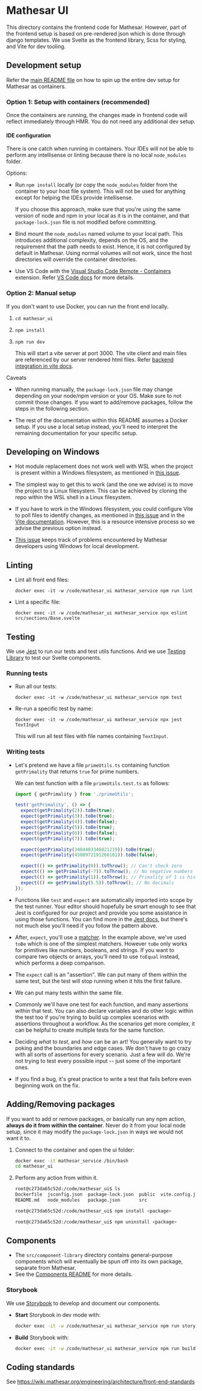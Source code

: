 # Mathesar UI

This directory contains the frontend code for Mathesar. However, part of the frontend setup is based on pre-rendered json which is done through django templates. We use Svelte as the frontend library, Scss for styling, and Vite for dev tooling.

## Development setup

Refer the [main README file](../README.md) on how to spin up the entire dev setup for Mathesar as containers.

### Option 1: Setup with containers (recommended)

Once the containers are running, the changes made in frontend code will reflect immediately through HMR. You do not need any additional dev setup.

#### IDE configuration

There is one catch when running in containers. Your IDEs will not be able to perform any intellisense or linting because there is no local `node_modules` folder.

Options:

- Run `npm install` locally (or copy the `node_modules` folder from the container to your host file system). This will not be used for anything except for helping the IDEs provide intellisense.

  If you choose this approach, make sure that you're using the same version of node and npm in your local as it is in the container, and that `package-lock.json` file is not modified before committing.

- Bind mount the `node_modules` named volume to your local path. This introduces additional complexity, depends on the OS, and the requirement that the path needs to exist. Hence, it is not configured by default in Mathesar. Using normal volumes will not work, since the host directories will override the container directories.

- Use VS Code with the [Visual Studio Code Remote - Containers](https://marketplace.visualstudio.com/items?itemName=ms-vscode-remote.remote-containers) extension. Refer [VS Code docs](https://code.visualstudio.com/docs/remote/containers) for more details.

### Option 2: Manual setup

If you don't want to use Docker, you can run the front end locally.

1. `cd mathesar_ui`
1. `npm install`
1. `npm run dev`

   This will start a vite server at port 3000. The vite client and main files are referenced by our server rendered html files. Refer [backend integration in vite docs](https://vitejs.dev/guide/backend-integration.html).

Caveats

- When running manually, the `package-lock.json` file may change depending on your node/npm version or your OS. Make sure to not commit those changes. If you want to add/remove packages, follow the steps in the following section.

- The rest of the documentation within this README assumes a Docker setup. If you use a local setup instead, you'll need to interpret the remaining documentation for your specific setup.

## Developing on Windows

- Hot module replacement does not work well with WSL when the project is present within a Windows filesystem, as mentioned in [this issue](https://github.com/microsoft/WSL/issues/4739).

- The simplest way to get this to work (and the one we advise) is to move the project to a Linux filesystem. This can be achieved by cloning the repo within the WSL shell in a Linux filesystem.

- If you have to work in the Windows filesystem, you could configure Vite to poll files to identify changes, as mentioned in [this issue](https://github.com/vitejs/vite/issues/1153#issuecomment-785467271) and in the [Vite documentation](https://vitejs.dev/config/#server-watch). However, this is a resource intensive process so we advise the previous option instead.

- [This issue](https://github.com/centerofci/mathesar/issues/570) keeps track of problems encountered by Mathesar developers using Windows for local development.

## Linting

- Lint all front end files:

  ```
  docker exec -it -w /code/mathesar_ui mathesar_service npm run lint
  ```

- Lint a specific file:

  ```
  docker exec -it -w /code/mathesar_ui mathesar_service npx eslint src/sections/Base.svelte
  ```

## Testing

We use [Jest](https://jestjs.io/) to run our tests and test utils functions. And we use [Testing Library](https://testing-library.com/docs/svelte-testing-library/intro/) to test our Svelte components.

### Running tests

- Run all our tests:

  ```
  docker exec -it -w /code/mathesar_ui mathesar_service npm test
  ```

- Re-run a specific test by name:

  ```
  docker exec -it -w /code/mathesar_ui mathesar_service npx jest TextInput
  ```

  This will run all test files with file names containing `TextInput`.

### Writing tests

- Let's pretend we have a file `primeUtils.ts` containing function `getPrimality` that returns `true` for prime numbers.

  We can test function with a file `primeUtils.test.ts` as follows:

  ```ts
  import { getPrimality } from './primeUtils';

  test('getPrimality', () => {
    expect(getPrimality(2)).toBe(true);
    expect(getPrimality(3)).toBe(true);
    expect(getPrimality(4)).toBe(false);
    expect(getPrimality(5)).toBe(true);
    expect(getPrimality(6)).toBe(false);
    expect(getPrimality(7)).toBe(true);

    expect(getPrimality(3484403346821219)).toBe(true);
    expect(getPrimality(4508972191266181)).toBe(false);

    expect(() => getPrimality(0)).toThrow(); // Can't check zero
    expect(() => getPrimality(-7)).toThrow(); // No negative numbers
    expect(() => getPrimality(1)).toThrow(); // Primality of 1 is historically ambiguous
    expect(() => getPrimality(5.5)).toThrow(); // No decimals
  });
  ```

- Functions like `test` and `expect` are automatically imported into scope by the test runner. Your editor should hopefully be smart enough to see that Jest is configured for our project and provide you some assistance in using those functions. You can find more in the [Jest docs](https://jestjs.io/docs/getting-started), but there's not much else you'll need if you follow the pattern above.
- After, `expect`, you'll use a [matcher](https://jestjs.io/docs/using-matchers). In the example above, we've used `toBe` which is one of the simplest matchers. However `toBe` only works for primitives like numbers, booleans, and strings. If you want to compare two objects or arrays, you'll need to use `toEqual` instead, which performs a deep comparison.
- The `expect` call is an "assertion". We can put many of them within the same test, but the test will stop running when it hits the first failure.
- We can put many tests within the same file.
- Commonly we'll have one test for each function, and many assertions within that test. You can also declare variables and do other logic within the test too if you're trying to build up complex scenarios with assertions throughout a workflow. As the scenarios get more complex, it can be helpful to create multiple tests for the same function.
- Deciding _what to test_, and _how_ can be an art! You generally want to try poking and the boundaries and edge cases. We don't have to go crazy with all sorts of assertions for every scenario. Just a few will do. We're not trying to test every possible input -- just some of the important ones.
- If you find a bug, it's great practice to write a test that fails before even beginning work on the fix.

## Adding/Removing packages

If you want to add or remove packages, or basically run any npm action, **always do it from within the container**. Never do it from your local node setup, since it may modify the `package-lock.json` in ways we would not want it to.

1. Connect to the container and open the ui folder:

   ```bash
   docker exec -it mathesar_service /bin/bash
   cd mathesar_ui
   ```

1. Perform any action from within it.

   ```bash
   root@c273da65c52d:/code/mathesar_ui$ ls
   Dockerfile  jsconfig.json  package-lock.json  public  vite.config.js
   README.md   node_modules   package.json       src

   root@c273da65c52d:/code/mathesar_ui$ npm install <package>

   root@c273da65c52d:/code/mathesar_ui$ npm uninstall <package>
   ```

## Components

- The `src/component-library` directory contains general-purpose components which will eventually be spun off into its own package, separate from Mathesar.
- See the [Components README](./src/component-library/README.md) for more details.

### Storybook

We use [Storybook](https://storybook.js.org/) to develop and document our components.

- **Start** Storybook in dev mode with:

  ```bash
  docker exec -it -w /code/mathesar_ui mathesar_service npm run storybook
  ```

- **Build** Storybook with:

  ```bash
  docker exec -it -w /code/mathesar_ui mathesar_service npm run build-storybook
  ```

## Coding standards

See https://wiki.mathesar.org/engineering/architecture/front-end-standards
